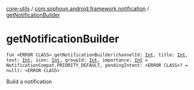 [core-utils](../index.md) / [com.sophoun.android.framework.notification](index.md) / [getNotificationBuilder](./get-notification-builder.md)

# getNotificationBuilder

`fun <ERROR CLASS>.getNotificationBuilder(channelId: `[`Int`](https://kotlinlang.org/api/latest/jvm/stdlib/kotlin/-int/index.html)`, title: `[`Int`](https://kotlinlang.org/api/latest/jvm/stdlib/kotlin/-int/index.html)`, text: `[`Int`](https://kotlinlang.org/api/latest/jvm/stdlib/kotlin/-int/index.html)`, icon: `[`Int`](https://kotlinlang.org/api/latest/jvm/stdlib/kotlin/-int/index.html)`, groupId: `[`Int`](https://kotlinlang.org/api/latest/jvm/stdlib/kotlin/-int/index.html)`, importance: `[`Int`](https://kotlinlang.org/api/latest/jvm/stdlib/kotlin/-int/index.html)` = NotificationCompat.PRIORITY_DEFAULT, pendingIntent: <ERROR CLASS>? = null): <ERROR CLASS>`

Build a notification

